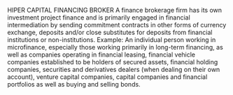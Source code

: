 HIPER CAPITAL FINANCING BROKER 
A finance brokerage firm has its own investment project finance and is primarily engaged in financial intermediation by sending commitment contracts in other forms of currency exchange, deposits and/or close substitutes for deposits from financial institutions or non-institutions. Example: An individual person working in microfinance, especially those working primarily in long-term financing, as well as companies operating in financial leasing, financial vehicle companies established to be holders of secured assets, financial holding companies, securities and derivatives dealers (when dealing on their own account), venture capital companies, capital companies and financial portfolios as well as buying and selling bonds.
